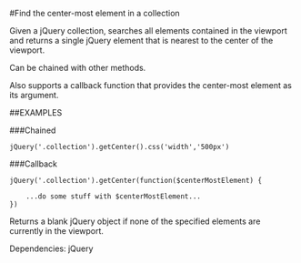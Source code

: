#Find the center-most element in a collection

Given a jQuery collection, searches all elements contained in the viewport and returns a single jQuery element that is nearest to the center of the viewport.

Can be chained with other methods.

Also supports a callback function that provides the center-most element as its argument.

##EXAMPLES

###Chained
```
jQuery('.collection').getCenter().css('width','500px')
```

###Callback
```
jQuery('.collection').getCenter(function($centerMostElement) {
	
	...do some stuff with $centerMostElement...
})
```


Returns a blank jQuery object if none of the specified elements are currently in the viewport.

Dependencies: jQuery